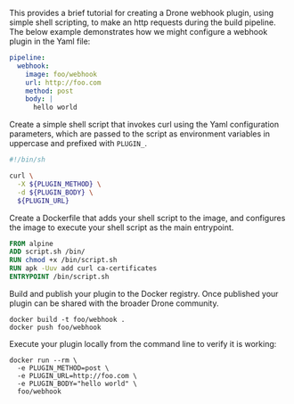 This provides a brief tutorial for creating a Drone webhook plugin, using simple shell scripting, to make an http requests during the build pipeline. The below example demonstrates how we might configure a webhook plugin in the Yaml file:

```yaml
pipeline:
  webhook:
    image: foo/webhook
    url: http://foo.com
    method: post
    body: |
      hello world
```

Create a simple shell script that invokes curl using the Yaml configuration parameters, which are passed to the script as environment variables in uppercase and prefixed with `PLUGIN_`.

```bash
#!/bin/sh

curl \
  -X ${PLUGIN_METHOD} \
  -d ${PLUGIN_BODY} \
  ${PLUGIN_URL}

```
Create a Dockerfile that adds your shell script to the image, and configures the image to execute your shell script as the main entrypoint.

```dockerfile
FROM alpine
ADD script.sh /bin/
RUN chmod +x /bin/script.sh
RUN apk -Uuv add curl ca-certificates
ENTRYPOINT /bin/script.sh
```

Build and publish your plugin to the Docker registry. Once published your plugin can be shared with the broader Drone community.

```nohighlight
docker build -t foo/webhook .
docker push foo/webhook
```

Execute your plugin locally from the command line to verify it is working:

```nohighlight
docker run --rm \
  -e PLUGIN_METHOD=post \
  -e PLUGIN_URL=http://foo.com \
  -e PLUGIN_BODY="hello world" \
  foo/webhook
```
